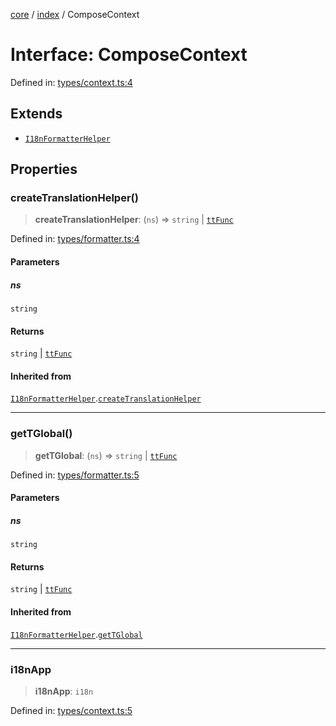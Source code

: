 [core](../../index.md) / [index](../index.md) / ComposeContext

# Interface: ComposeContext

Defined in: [types/context.ts:4](https://github.com/arthur-plazanet/i18next-compose/blob/414e3002796ebfffec21fa588fa2eecc4fa22150/packages/core/src/types/context.ts#L4)

## Extends

- [`I18nFormatterHelper`](../type-aliases/I18nFormatterHelper.md)

## Properties

### createTranslationHelper()

> **createTranslationHelper**: (`ns`) => `string` \| [`ttFunc`](../type-aliases/ttFunc.md)

Defined in: [types/formatter.ts:4](https://github.com/arthur-plazanet/i18next-compose/blob/414e3002796ebfffec21fa588fa2eecc4fa22150/packages/core/src/types/formatter.ts#L4)

#### Parameters

##### ns

`string`

#### Returns

`string` \| [`ttFunc`](../type-aliases/ttFunc.md)

#### Inherited from

[`I18nFormatterHelper`](../type-aliases/I18nFormatterHelper.md).[`createTranslationHelper`](../type-aliases/I18nFormatterHelper.md#createtranslationhelper)

---

### getTGlobal()

> **getTGlobal**: (`ns`) => `string` \| [`ttFunc`](../type-aliases/ttFunc.md)

Defined in: [types/formatter.ts:5](https://github.com/arthur-plazanet/i18next-compose/blob/414e3002796ebfffec21fa588fa2eecc4fa22150/packages/core/src/types/formatter.ts#L5)

#### Parameters

##### ns

`string`

#### Returns

`string` \| [`ttFunc`](../type-aliases/ttFunc.md)

#### Inherited from

[`I18nFormatterHelper`](../type-aliases/I18nFormatterHelper.md).[`getTGlobal`](../type-aliases/I18nFormatterHelper.md#gettglobal)

---

### i18nApp

> **i18nApp**: `i18n`

Defined in: [types/context.ts:5](https://github.com/arthur-plazanet/i18next-compose/blob/414e3002796ebfffec21fa588fa2eecc4fa22150/packages/core/src/types/context.ts#L5)
